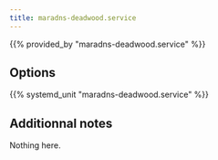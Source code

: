 ```yaml
---
title: maradns-deadwood.service
---
```


{{% provided_by "maradns-deadwood.service" %}}

## Options

{{% systemd_unit "maradns-deadwood.service" %}}

## Additionnal notes

Nothing here.